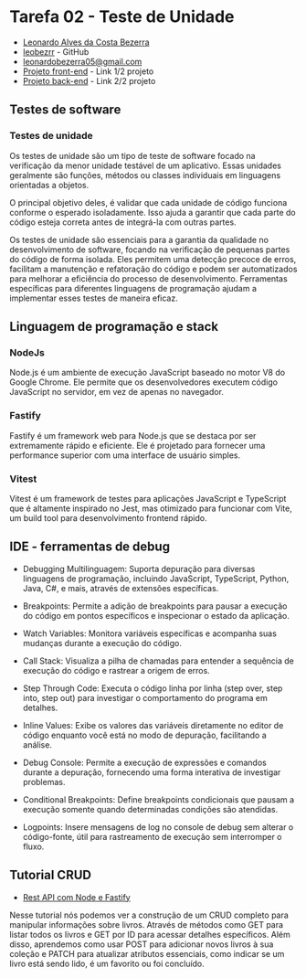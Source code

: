 # Tarefa 02 - Teste de Unidade

* [Leonardo Alves da Costa Bezerra](https://www.instagram.com/leobezrr_/)
* [leobezrr](https://github.com/leonardobezrr) - GitHub
* leonardobezerra05@gmail.com
* [Projeto front-end](https://github.com/leonardobezrr/sig-estoque-front-end) - Link 1/2 projeto
* [Projeto back-end](https://github.com/leonardobezrr/sig-estoque-back-end) - Link 2/2 projeto

## Testes de software

### Testes de unidade
Os testes de unidade são um tipo de teste de software focado na verificação da menor unidade testável de um aplicativo. Essas unidades geralmente são funções, métodos ou classes individuais em linguagens orientadas a objetos.

O principal objetivo deles, é validar que cada unidade de código funciona conforme o esperado isoladamente. Isso ajuda a garantir que cada parte do código esteja correta antes de integrá-la com outras partes.

Os testes de unidade são essenciais para a garantia da qualidade no desenvolvimento de software, focando na verificação de pequenas partes do código de forma isolada. Eles permitem uma detecção precoce de erros, facilitam a manutenção e refatoração do código e podem ser automatizados para melhorar a eficiência do processo de desenvolvimento. Ferramentas específicas para diferentes linguagens de programação ajudam a implementar esses testes de maneira eficaz.

## Linguagem de programação e stack 
### NodeJs
Node.js é um ambiente de execução JavaScript baseado no motor V8 do Google Chrome. Ele permite que os desenvolvedores executem código JavaScript no servidor, em vez de apenas no navegador.

### Fastify
Fastify é um framework web para Node.js que se destaca por ser extremamente rápido e eficiente. Ele é projetado para fornecer uma performance superior com uma interface de usuário simples.

### Vitest
Vitest é um framework de testes para aplicações JavaScript e TypeScript que é altamente inspirado no Jest, mas otimizado para funcionar com Vite, um build tool para desenvolvimento frontend rápido.


## IDE - ferramentas de debug 
* Debugging Multilinguagem: Suporta depuração para diversas linguagens de programação, incluindo JavaScript, TypeScript, Python, Java, C#, e mais, através de extensões específicas.

* Breakpoints: Permite a adição de breakpoints para pausar a execução do código em pontos específicos e inspecionar o estado da aplicação.

* Watch Variables: Monitora variáveis específicas e acompanha suas mudanças durante a execução do código.

* Call Stack: Visualiza a pilha de chamadas para entender a sequência de execução do código e rastrear a origem de erros.

* Step Through Code: Executa o código linha por linha (step over, step into, step out) para investigar o comportamento do programa em detalhes.

* Inline Values: Exibe os valores das variáveis diretamente no editor de código enquanto você está no modo de depuração, facilitando a análise.

* Debug Console: Permite a execução de expressões e comandos durante a depuração, fornecendo uma forma interativa de investigar problemas.

* Conditional Breakpoints: Define breakpoints condicionais que pausam a execução somente quando determinadas condições são atendidas.

* Logpoints: Insere mensagens de log no console de debug sem alterar o código-fonte, útil para rastreamento de execução sem interromper o fluxo.

## Tutorial CRUD

* [Rest API com Node e Fastify](https://www.youtube.com/watch?v=E6mZSJFozvM&ab_channel=WilliamFaria%7CDev)

Nesse tutorial nós podemos ver a construção de um CRUD completo para manipular informações sobre livros. Através de métodos como GET para listar todos os livros e GET por ID para acessar detalhes específicos. Além disso, aprendemos como usar POST para adicionar novos livros à sua coleção e PATCH para atualizar atributos essenciais, como indicar se um livro está sendo lido, é um favorito ou foi concluído.